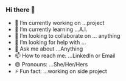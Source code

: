 ### Hi there 👋


- 🔭 I’m currently working on ...project
- 🌱 I’m currently learning ...A.I.
- 👯 I’m looking to collaborate on ... anything
- 🤔 I’m looking for help with ...
- 💬 Ask me about ...Anything
- 📫 How to reach me: ...LinkedIn or Email
- 😄 Pronouns: ...She/Her/Hers
- ⚡ Fun fact: ...working on side project

